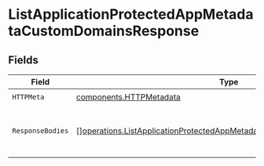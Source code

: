 # ListApplicationProtectedAppMetadataCustomDomainsResponse


## Fields

| Field                                                                                                                                                                | Type                                                                                                                                                                 | Required                                                                                                                                                             | Description                                                                                                                                                          |
| -------------------------------------------------------------------------------------------------------------------------------------------------------------------- | -------------------------------------------------------------------------------------------------------------------------------------------------------------------- | -------------------------------------------------------------------------------------------------------------------------------------------------------------------- | -------------------------------------------------------------------------------------------------------------------------------------------------------------------- |
| `HTTPMeta`                                                                                                                                                           | [components.HTTPMetadata](../../models/components/httpmetadata.md)                                                                                                   | :heavy_check_mark:                                                                                                                                                   | N/A                                                                                                                                                                  |
| `ResponseBodies`                                                                                                                                                     | [][operations.ListApplicationProtectedAppMetadataCustomDomainsResponseBody](../../models/operations/listapplicationprotectedappmetadatacustomdomainsresponsebody.md) | :heavy_minus_sign:                                                                                                                                                   | An array of the application custom domains.                                                                                                                          |